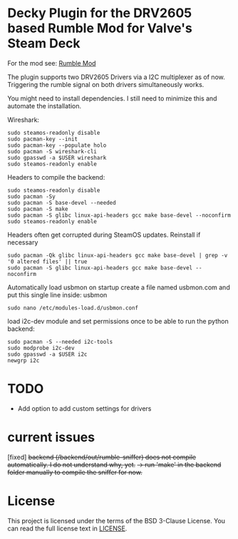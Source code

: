 # Decky Plugin for the DRV2605 based Rumble Mod for Valve's Steam Deck

For the mod see: [Rumble Mod](https://github.com/dawidmpunkt/rumble-for-steamdeck/)

The plugin supports two DRV2605 Drivers via a I2C multiplexer as of now.
Triggering the rumble signal on both drivers simultaneously works.

You might need to install dependencies. I still need to minimize this and automate the installation.

Wireshark:
```
sudo steamos-readonly disable
sudo pacman-key --init
sudo pacman-key --populate holo
sudo pacman -S wireshark-cli
sudo gpasswd -a $USER wireshark
sudo steamos-readonly enable
```

Headers to compile the backend:
```
sudo steamos-readonly disable
sudo pacman -Sy
sudo pacman -S base-devel --needed
sudo pacman -S make
sudo pacman -S glibc linux-api-headers gcc make base-devel --noconfirm
sudo steamos-readonly enable
```

Headers often get corrupted during SteamOS updates. Reinstall if necessary
```
sudo pacman -Qk glibc linux-api-headers gcc make base-devel | grep -v '0 altered files' || true
sudo pacman -S glibc linux-api-headers gcc make base-devel -- noconfirm
```

Automatically load usbmon on startup
create a file named usbmon.com and put this single line inside: usbmon
```
sudo nano /etc/modules-load.d/usbmon.conf
```

load i2c-dev module and set permissions once to be able to run the python backend: 
```
sudo pacman -S --needed i2c-tools
sudo modprobe i2c-dev
sudo gpasswd -a $USER i2c
newgrp i2c
```

# TODO
- Add option to add custom settings for drivers

# current issues
[fixed] ~~backend (/backend/out/rumble-sniffer) does not compile automatically. I do not understand why, yet.~~
 ~~-> run 'make' in the backend folder manually to compile the sniffer for now.~~

# License
This project is licensed under the terms of the BSD 3-Clause License. You can read the full
license text in [LICENSE](LICENSE).
